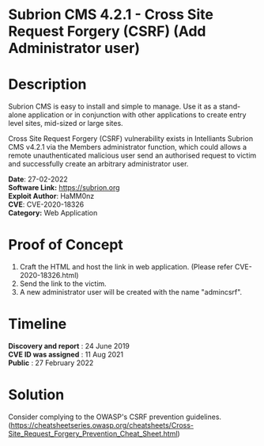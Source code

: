 # Subrion CMS 4.2.1 - Cross Site Request Forgery (CSRF) (Add Administrator user)
# Description
Subrion CMS is easy to install and simple to manage. Use it as a stand-alone application or in conjunction with other applications to create entry level sites, mid-sized or large sites.

Cross Site Request Forgery (CSRF) vulnerability exists in Intelliants Subrion CMS v4.2.1 via the Members administrator function, which could allows a remote unauthenticated malicious user send an authorised request to victim and successfully create an arbitrary administrator user.

**Date**: 27-02-2022 \
**Software Link:** https://subrion.org \
**Exploit Author**: HaMM0nz \
**CVE**: CVE-2020-18326 \
**Category:** Web Application

# Proof of Concept
1. Craft the HTML and host the link in web application. (Please refer CVE-2020-18326.html)
2. Send the link to the victim.
3. A new administrator user will be created with the name "admincsrf". 

# Timeline
**Discovery and report** : 24 June 2019 \
**CVE ID was assigned** : 11 Aug 2021 \
**Public** : 27 February 2022
# Solution
Consider complying to the OWASP's CSRF prevention guidelines. (https://cheatsheetseries.owasp.org/cheatsheets/Cross-Site_Request_Forgery_Prevention_Cheat_Sheet.html)
